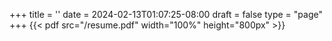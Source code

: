 +++
title =  ''
date =  2024-02-13T01:07:25-08:00
draft =  false
type = "page"
+++
{{< pdf src="/resume.pdf" width="100%" height="800px" >}}


